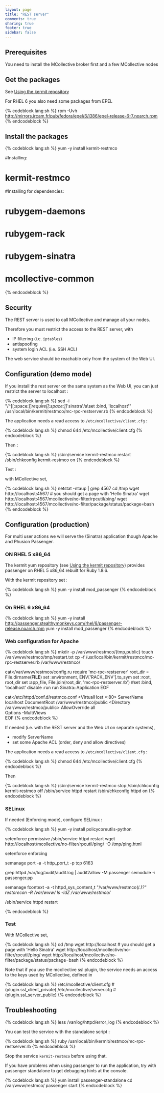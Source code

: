 ```yaml
---
layout: page
title: "REST server"
comments: true
sharing: true
footer: true
sidebar: false 
---
```


## Prerequisites

You need to install the MCollective broker first and a few MCollective nodes

## Get the packages 

See [Using the kermit repository](/doc/using_the_repo.html)

<div class="important" markdown='1'>
For RHEL 6 you also need some packages from EPEL
</div>

{% codeblock lang:sh %}
rpm -Uvh http://mirrors.ircam.fr/pub/fedora/epel/6/i386/epel-release-6-7.noarch.rpm
{% endcodeblock %}



## Install the packages

{% codeblock lang:sh %}
yum -y install kermit-restmco 

#Installing:
# kermit-restmco
#Installing for dependencies:
# rubygem-daemons
# rubygem-rack
# rubygem-sinatra
# mcollective-common
{% endcodeblock %}


## Security

The REST server is used to call MCollective and manage all your nodes. 

Therefore you must restrict the access to the REST server, with

* IP filtering (i.e. `iptables`)
* antispoofing
* system login ACL (i.e. SSH ACL) 

The web service should be reachable only from the system of the Web UI.


## Configuration (demo mode)

If you install the rest server on the same system as the Web UI, you can just
restrict the server to localhost :

{% codeblock lang:sh %}
sed -i "/^[[:space:]]*require[[:space:]]*'sinatra'/a\set :bind, 'localhost'" \
    /usr/local/bin/kermit/restmco/mc-rpc-restserver.rb
{% endcodeblock %}

The application needs a read access to `/etc/mcollective/client.cfg` :

{% codeblock lang:sh %}
chmod 644 /etc/mcollective/client.cfg
{% endcodeblock %}


Then :

{% codeblock lang:sh %}
/sbin/service kermit-restmco restart
/sbin/chkconfig kermit-restmco on
{% endcodeblock %}

Test : 

with MCollective set,

{% codeblock lang:sh %}
netstat -ntaup | grep 4567
cd /tmp
wget http://localhost:4567/ # you should get a page with 'Hello Sinatra'
wget http://localhost:4567/mcollective/no-filter/rpcutil/ping/
wget http://localhost:4567/mcollective/no-filter/package/status/package=bash
{% endcodeblock %}


## Configuration (production)

For multi user actions we will serve the (Sinatra) application though Apache and
Phusion Passenger.

### ON RHEL 5 x86\_64

The kermit yum repository (see [Using the kermit repository](/doc/using_the_repo.html)) provides passenger on RHEL 5 x86\_64 rebuilt for Ruby 1.8.6.

With the kermit repository set :

{% codeblock lang:sh %}
yum -y install mod_passenger
{% endcodeblock %}


### On RHEL 6 x86\_64

{% codeblock lang:sh %}
yum -y install http://passenger.stealthymonkeys.com/rhel/6/passenger-release.noarch.rpm
yum -y install mod_passenger
{% endcodeblock %}


### Web configuration for Apache

{% codeblock lang:sh %}
mkdir -p /var/www/restmco/{tmp,public}
touch /var/www/restmco/tmp/restart.txt
cp -f /usr/local/bin/kermit/restmco/mc-rpc-restserver.rb /var/www/restmco/

cat<<EOF>/var/www/restmco/config.ru
require 'mc-rpc-restserver'
root_dir = File.dirname(__FILE__)
set :environment, ENV['RACK_ENV'].to_sym
set :root,        root_dir
set :app_file,    File.join(root_dir, 'mc-rpc-restserver.rb')
#set :bind, 'localhost'
disable :run
run Sinatra::Application
EOF

cat<<EOF>/etc/httpd/conf.d/restmco.conf
<VirtualHost *:80>
   ServerName localhost 
   DocumentRoot /var/www/restmco/public
   <Directory /var/www/restmco/public>
      AllowOverride all              
      Options -MultiViews           
   </Directory>
</VirtualHost>
EOF
{% endcodeblock %}

If needed (i.e. with the REST server and the Web UI on separate systems),

* modify ServerName
* set some Apache ACL (order, deny and allow directives)

The application needs a read access to `/etc/mcollective/client.cfg` :

{% codeblock lang:sh %}
chmod 644 /etc/mcollective/client.cfg
{% endcodeblock %}

Then

{% codeblock lang:sh %}
/sbin/service kermit-restmco stop
/sbin/chkconfig kermit-restmco off
/sbin/service httpd restart
/sbin/chkconfig httpd on 
{% endcodeblock %}

### SELinux

If needed (Enforcing mode), configure SELinux :

{% codeblock lang:sh %}
yum -y install policycoreutils-python

setenforce permissive
/sbin/service httpd restart
wget http://localhost/mcollective/no-filter/rpcutil/ping/ -O /tmp/ping.html

setenforce enforcing 

semanage port -a -t http_port_t -p tcp 6163

grep httpd /var/log/audit/audit.log | audit2allow -M passenger
semodule -i passenger.pp

semanage fcontext -a -t httpd_sys_content_t "/var/www/restmco(/.*)?"
restorecon -R /var/www/
ls -ldZ /var/www/restmco/*

/sbin/service httpd restart

{% endcodeblock %}

### Test

With MCollective set,

{% codeblock lang:sh %}
cd /tmp
wget http://localhost # you should get a page with 'Hello Sinatra'
wget http://localhost/mcollective/no-filter/rpcutil/ping/
wget http://localhost/mcollective/no-filter/package/status/package=bash
{% endcodeblock %}


Note that if you use the mcollective ssl plugin, the service needs an access to the keys used by MCollective, defined in

{% codeblock lang:sh %}
/etc/mcollective/client.cfg   # (plugin.ssl_client_private)
/etc/mcollective/server.cfg   # (plugin.ssl_server_public)
{% endcodeblock %}


## Troubleshooting

{% codeblock lang:sh %}
less /var/log/httpd/error_log
{% endcodeblock %}

You can test the service with the standalone script :

{% codeblock lang:sh %}
ruby /usr/local/bin/kermit/restmco/mc-rpc-restserver.rb
{% endcodeblock %}

Stop the service `kermit-restmco` before using that.

If you have problems when using passenger to run the application, try with
passenger standalone to get debugging hints at the console.

{% codeblock lang:sh %}
yum install passenger-standalone
cd /var/www/restmco/
passenger start
{% endcodeblock %}




